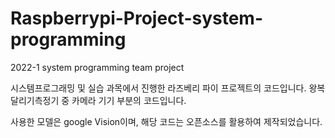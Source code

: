 # Raspberrypi-Project-system-programming
2022-1 system programming team project

시스템프로그래밍 및 실습 과목에서 진행한 라즈베리 파이 프로젝트의 코드입니다.
왕복달리기측정기 중 카메라 기기 부분의 코드입니다.

사용한 모델은 google Vision이며, 해당 코드는 오픈소스를 활용하여 제작되었습니다.
